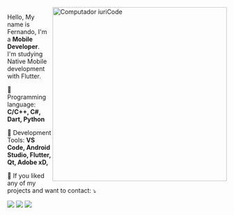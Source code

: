 <img src="https://raw.githubusercontent.com/MicaelliMedeiros/micaellimedeiros/master/image/computer-illustration.png" min-width="400px" max-width="400px" width="400px" align="right" alt="Computador iuriCode">

<p align="left"> 
  Hello, My name is Fernando, I'm a  <strong>Mobile Developer</strong>.<br>
  I'm studying Native Mobile development with Flutter.
</p>

<p align="left">
  🦄 Programming language: <strong>C/C++, C#, Dart, Python</strong>
</p>

<p align="left">
  💼 Development Tools: <strong>VS Code, Android Studio, Flutter, Qt, Adobe xD, </strong>
</p>

<p align="left">
  💌 If you liked any of my projects and want to contact: ⤵️
</p>

<p align="left">
  <a href="#" alt="Gmail">
  <img src="https://img.shields.io/badge/-Gmail-FF0000?style=flat-square&labelColor=FF0000&logo=gmail&logoColor=white&link=nando.calheirosx@gmail.com" /></a>

  <a href="#" alt="Linkedin">
  <img src="https://img.shields.io/badge/-Linkedin-0e76a8?style=flat-square&logo=Linkedin&logoColor=white&link=https://www.linkedin.com/in/fernandocalheirosx/" /></a>

  <a href="#" alt="Instagram">
  <img src="https://img.shields.io/badge/-Instagram-DF0174?style=flat-square&labelColor=DF0174&logo=instagram&logoColor=white&link=https://www.instagram.com/fernando.areiasx/"/></a>
</p>  
